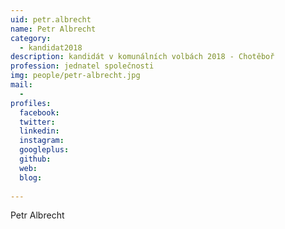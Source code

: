 ```yaml
---
uid: petr.albrecht
name: Petr Albrecht
category:
  - kandidat2018
description: kandidát v komunálních volbách 2018 - Chotěboř
profession: jednatel společnosti
img: people/petr-albrecht.jpg
mail:
  - 
profiles:
  facebook: 
  twitter: 
  linkedin: 
  instagram: 
  googleplus: 
  github: 
  web: 
  blog: 
  
---
```


Petr Albrecht
